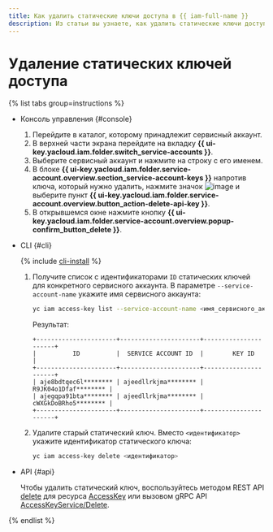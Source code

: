 ```yaml
---
title: Как удалить статические ключи доступа в {{ iam-full-name }}
description: Из статьи вы узнаете, как удалить статические ключи доступа в {{ iam-full-name }} через консоль управления, CLI и API сервиса.
---
```


# Удаление статических ключей доступа

{% list tabs group=instructions %}

- Консоль управления {#console}

  1. Перейдите в каталог, которому принадлежит сервисный аккаунт.
  1. В верхней части экрана перейдите на вкладку **{{ ui-key.yacloud.iam.folder.switch_service-accounts }}**.
  1. Выберите сервисный аккаунт и нажмите на строку с его именем.
  1. В блоке **{{ ui-key.yacloud.iam.folder.service-account.overview.section_service-account-keys }}** напротив ключа, который нужно удалить, нажмите значок ![image](../../../_assets/console-icons/ellipsis.svg) и выберите пункт **{{ ui-key.yacloud.iam.folder.service-account.overview.button_action-delete-api-key }}**.
  1. В открывшемся окне нажмите кнопку **{{ ui-key.yacloud.iam.folder.service-account.overview.popup-confirm_button_delete }}**.

- CLI {#cli}

  {% include [cli-install](../../../_includes/cli-install.md) %}

  1. Получите список с идентификаторами `ID` статических ключей для конкретного сервисного аккаунта. В параметре `--service-account-name` укажите имя сервисного аккаунта:

     ```bash
     yc iam access-key list --service-account-name <имя_сервисного_аккаунта>
     ```

     Результат:

     ```text
     +----------------------+----------------------+----------------------+
     |          ID          |  SERVICE ACCOUNT ID  |        KEY ID        |
     +----------------------+----------------------+----------------------+
     | aje8bdtqec6l******** | ajeedllrkjma******** | R9JK04o1Dfaf******** |
     | ajegqpa91bta******** | ajeedllrkjma******** | cWXGkDoBRho5******** |
     +----------------------+----------------------+----------------------+
     ```

  1. Удалите старый статический ключ. Вместо `<идентификатор>` укажите идентификатор статического ключа:

     ```bash
     yc iam access-key delete <идентификатор>
     ```

- API {#api}

  Чтобы удалить статический ключ, воспользуйтесь методом REST API [delete](../../api-ref/AccessKey/delete.md) для ресурса [AccessKey](../../api-ref/AccessKey/index.md) или вызовом gRPC API [AccessKeyService/Delete](../../api-ref/grpc/access_key_service.md#Delete).

{% endlist %}